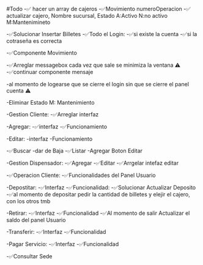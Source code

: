 #Todo
-✅ hacer un array de cajeros
-✅Movimiento numeroOperacion
-✅ actualizar cajero, Nombre sucursal, Estado A:Activo N:no activo M:Mantenimineto

-✅Solucionar Insertar Billetes
-✅Todo el Login:
-✅si existe la cuenta
-✅si la cotraseña es correcta

-✅Componente Movimiento

-✅Arreglar messagebox cada vez que sale se minimiza la ventana ⚠️
-✅continuar componente mensaje

-al momento de logearse que se cierre el login sin que se cierre el panel cuenta ⚠️

-Eliminar Estado M: Mantenimiento

-Gestion Cliente:
-✅Arreglar interfaz

-Agregar:
-✅interfaz
-✅Funcionamiento

-Editar:
-interfaz
-Funcionamiento

-✅Buscar
-dar de Baja
-✅Listar
-Agregar Boton Editar

-Gestion Dispensador:
-✅Agregar
-✅Editar
-✅Arrgelar intefaz editar

-✅Operacion Cliente:
-✅Funcionalidades del Panel Usuario

-Depostitar:
-✅Interfaz
-✅Funcionalidad:
-✅Solucionar Actualizar Deposito
-✅al momento de depositar pedir la cantidad de billetes y elejir el cajero, con los otros tmb

-Retirar:
-✅Interfaz
-✅Funcionalidad
-✅Al momento de salir Actualizar el saldo del panel Usuario

-Transferir:
-✅Interfaz
-✅Funcionalidad

-Pagar Servicio:
-✅Interfaz
-✅Funcionalidad

-✅Consultar Sede

